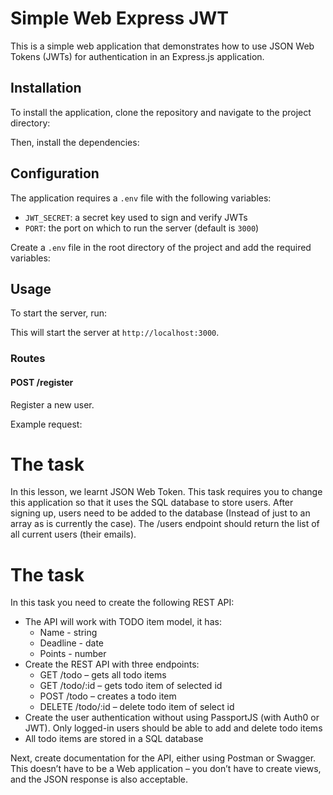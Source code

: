 # Simple Web Express JWT

This is a simple web application that demonstrates how to use JSON Web Tokens (JWTs) for authentication in an Express.js application.

## Installation

To install the application, clone the repository and navigate to the project directory:

Then, install the dependencies:

## Configuration

The application requires a `.env` file with the following variables:

- `JWT_SECRET`: a secret key used to sign and verify JWTs
- `PORT`: the port on which to run the server (default is `3000`)

Create a `.env` file in the root directory of the project and add the required variables:

## Usage

To start the server, run:

This will start the server at `http://localhost:3000`.

### Routes

#### POST /register

Register a new user.

Example request:


# The task

In this lesson, we learnt JSON Web Token. This task requires you to change this application so that it uses the SQL database to store users. After signing up, users need to be added to the database (Instead of just to an array as is currently the case). The /users endpoint should return the list of all current users (their emails).



# The task

In this task you need to create the following REST API:

* The API will work with TODO item model, it has:
  * Name - string
  * Deadline - date
  * Points - number
* Create the REST API with three endpoints:
  * GET /todo – gets all todo items
  * GET /todo/:id – gets todo item of selected id
  * POST /todo – creates a todo item
  * DELETE /todo/:id – delete todo item of select id
* Create the user authentication without using PassportJS (with Auth0 or JWT). Only logged-in users should be able to add and delete todo items
* All todo items are stored in a SQL database

Next, create documentation for the API, either using Postman or Swagger.
This doesn’t have to be a Web application – you don’t have to create views, and the JSON response is also acceptable.
